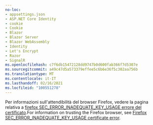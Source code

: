 ```yaml
---
no-loc:
- appsettings.json
- ASP.NET Core Identity
- cookie
- Cookie
- Blazor
- Blazor Server
- Blazor WebAssembly
- Identity
- Let's Encrypt
- Razor
- SignalR
ms.openlocfilehash: c7f6db15472128dd9747b0d600fab366f7d5307e
ms.sourcegitcommit: a49c47d5a573379effee5c6b6e36f5c302aa756b
ms.translationtype: MT
ms.contentlocale: it-IT
ms.lasthandoff: 02/16/2021
ms.locfileid: "100551278"
---
```

<span data-ttu-id="a1df2-101">Per informazioni sull'attendibilità del browser Firefox, vedere la pagina relativa a [firefox SEC_ERROR_INADEQUATE_KEY_USAGE errore del certificato](xref:security/enforcing-ssl#trust-ff).</span><span class="sxs-lookup"><span data-stu-id="a1df2-101">For information on trusting the Firefox browser, see [Firefox SEC_ERROR_INADEQUATE_KEY_USAGE certificate error](xref:security/enforcing-ssl#trust-ff).</span></span>